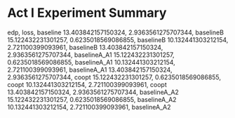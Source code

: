 # Act I Experiment Summary

edp, loss, baseline
13.403842157150324, 2.9363561275707344, baselineB
15.122432231301257, 0.6235018569086855, baselineB
10.132441303212154, 2.721100399093961, baselineB
13.403842157150324, 2.9363561275707344, baselineA_A1
15.122432231301257, 0.6235018569086855, baselineA_A1
10.132441303212154, 2.721100399093961, baselineA_A1
13.403842157150324, 2.9363561275707344, coopt
15.122432231301257, 0.6235018569086855, coopt
10.132441303212154, 2.721100399093961, coopt
13.403842157150324, 2.9363561275707344, baselineA_A2
15.122432231301257, 0.6235018569086855, baselineA_A2
10.132441303212154, 2.721100399093961, baselineA_A2